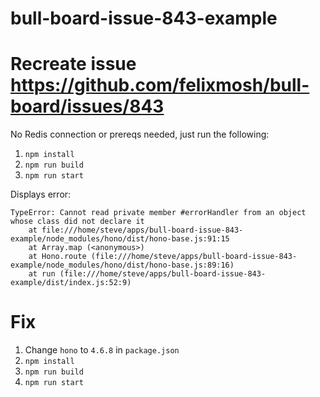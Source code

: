 # bull-board-issue-843-example

# Recreate issue https://github.com/felixmosh/bull-board/issues/843

No Redis connection or prereqs needed, just run the following:

1. `npm install`
2. `npm run build`
3. `npm run start`

Displays error:
```
TypeError: Cannot read private member #errorHandler from an object whose class did not declare it
    at file:///home/steve/apps/bull-board-issue-843-example/node_modules/hono/dist/hono-base.js:91:15
    at Array.map (<anonymous>)
    at Hono.route (file:///home/steve/apps/bull-board-issue-843-example/node_modules/hono/dist/hono-base.js:89:16)
    at run (file:///home/steve/apps/bull-board-issue-843-example/dist/index.js:52:9)
```

# Fix

1. Change `hono` to `4.6.8` in `package.json`
1. `npm install`
2. `npm run build`
3. `npm run start`


